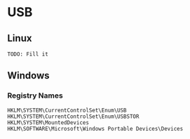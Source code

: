 # USB

## Linux

```
TODO: Fill it
```

## Windows

### Registry Names

```
HKLM\SYSTEM\CurrentControlSet\Enum\USB
HKLM\SYSTEM\CurrentControlSet\Enum\USBSTOR
HKLM\SYSTEM\MountedDevices
HKLM\SOFTWARE\Microsoft\Windows Portable Devices\Devices
```